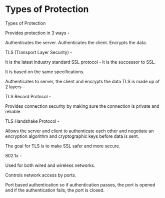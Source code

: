 # Types of Protection

Types of Protection

Provides protection in 3 ways -

Authenticates the server. Authenticates the client. Encrypts the data.

TLS \(Transport Layer Security\) -

It is the latest industry standard SSL protocol - it is the successor to SSL.

It is based on the same specifications.

Authenticates to server, the client and encrypts the data TLS is made up of 2 layers -

TLS Record Protocol -

Provides connection security by making sure the connection is private and reliable.

TLS Handshake Protocol -

Allows the server and client to authenticate each other and negotiate an encryption algorithm and cryptographic keys before data is sent.

The goal for TLS is to make SSL safer and more secure.

802.1x -

Used for both wired and wireless networks.

Controls network access by ports.

Port based authentication so if authentication passes, the port is opened and if the authentication fails, the port is closed.

